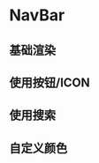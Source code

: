 # NavBar

## 基础渲染

<demo src="nav_bar/basic"/>

## 使用按钮/ICON

<demo src="nav_bar/slot"/>

## 使用搜索

<demo src="nav_bar/search"/>

## 自定义颜色

<demo src="nav_bar/custom"/>

<api src="nav_bar"/>

